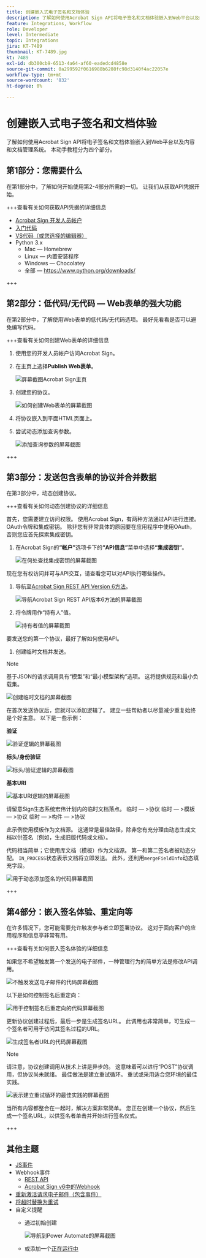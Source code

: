 ```yaml
---
title: 创建嵌入式电子签名和文档体验
description: 了解如何使用Acrobat Sign API将电子签名和文档体验嵌入到Web平台以及内容和文档管理系统
feature: Integrations, Workflow
role: Developer
level: Intermediate
topic: Integrations
jira: KT-7489
thumbnail: KT-7489.jpg
kt: 7489
exl-id: db300cb9-6513-4a64-af60-eadedcd4858e
source-git-commit: 0a299592f0616988b6208fc98d3140f4ac22057e
workflow-type: tm+mt
source-wordcount: '832'
ht-degree: 0%

---
```


# 创建嵌入式电子签名和文档体验

了解如何使用Acrobat Sign API将电子签名和文档体验嵌入到Web平台以及内容和文档管理系统。 本动手教程分为四个部分。

## 第1部分：您需要什么

在第1部分中，了解如何开始使用第2-4部分所需的一切。 让我们从获取API凭据开始。

+++查看有关如何获取API凭据的详细信息

* [Acrobat Sign 开发人员帐户](https://www.adobe.com/acrobat/business/developer-form.html)
* [入门代码](https://github.com/benvanderberg/adobe-sign-api-tutorial)
* [VS代码（或您选择的编辑器）](https://code.visualstudio.com)
* Python 3.x
   * Mac — Homebrew
   * Linux — 内置安装程序
   * Windows — Chocolatey
   * 全部 — https://www.python.org/downloads/

+++

## 第2部分：低代码/无代码 — Web表单的强大功能

在第2部分中，了解使用Web表单的低代码/无代码选项。 最好先看看是否可以避免编写代码。

+++查看有关如何创建Web表单的详细信息

1. 使用您的开发人员帐户访问Acrobat Sign。

1. 在主页上选择&#x200B;**Publish Web表单**。

   ![屏幕截图Acrobat Sign主页](assets/embeddedesignature/embed_1.png)

1. 创建您的协议。

   ![如何创建Web表单的屏幕截图](assets/embeddedesignature/embed_2.png)

1. 将协议嵌入到平面HTML页面上。

1. 尝试动态添加查询参数。

   ![添加查询参数的屏幕截图](assets/embeddedesignature/embed_3.png)

+++

## 第3部分：发送包含表单的协议并合并数据

在第3部分中，动态创建协议。

+++查看有关如何动态创建协议的详细信息

首先，您需要建立访问权限。 使用Acrobat Sign，有两种方法通过API进行连接。 OAuth令牌和集成密钥。 除非您有非常具体的原因要在应用程序中使用OAuth，否则您应首先探索集成密钥。

1. 在Acrobat Sign的&#x200B;**“帐户”**&#x200B;选项卡下的&#x200B;**“API信息”**&#x200B;菜单中选择&#x200B;**“集成密钥”**。

   ![在何处查找集成密钥的屏幕截图](assets/embeddedesignature/embed_4.png)

现在您有权访问并可与API交互，请查看您可以对API执行哪些操作。

1. 导航至[Acrobat Sign REST API Version 6方法](http://adobesign.com/public/docs/restapi/v6)。

   ![导航Acrobat Sign REST API版本6方法的屏幕截图](assets/embeddedesignature/embed_5.png)

1. 将令牌用作“持有人”值。

   ![持有者值的屏幕截图](assets/embeddedesignature/embed_6.png)

要发送您的第一个协议，最好了解如何使用API。

1. 创建临时文档并发送。

>[!NOTE]
>
>基于JSON的请求调用具有“模型”和“最小模型架构”选项。 这将提供规范和最小负载集。

![创建临时文档的屏幕截图](assets/embeddedesignature/embed_7.png)

在首次发送协议后，您就可以添加逻辑了。 建立一些帮助者以尽量减少重复始终是个好主意。 以下是一些示例：

**验证**

![验证逻辑的屏幕截图](assets/embeddedesignature/embed_8.png)

**标头/身份验证**

![标头/验证逻辑的屏幕截图](assets/embeddedesignature/embed_9.png)

**基本URI**

![基本URI逻辑的屏幕截图](assets/embeddedesignature/embed_10.png)

请留意Sign生态系统宏伟计划内的临时文档落点。
临时 — >协议
临时 — >模板 — >协议
临时 — >构件 — >协议

此示例使用模板作为文档源。 这通常是最佳路径，除非您有充分理由动态生成文档以供签名（例如，生成旧版代码或文档）。

代码相当简单；它使用库文档（模板）作为文档源。 第一和第二签名者被动态分配。 `IN_PROCESS`状态表示文档将立即发送。 此外，还利用`mergeFieldInfo`动态填充字段。

![用于动态添加签名的代码屏幕截图](assets/embeddedesignature/embed_11.png)

+++

## 第4部分：嵌入签名体验、重定向等

在许多情况下，您可能需要允许触发参与者立即签署协议。 这对于面向客户的应用程序和信息亭非常有用。

+++查看有关如何嵌入签名体验的详细信息

如果您不希望触发第一个发送的电子邮件，一种管理行为的简单方法是修改API调用。

![不触发发送电子邮件的代码屏幕截图](assets/embeddedesignature/embed_12.png)

以下是如何控制签名后重定向：

![用于控制签名后重定向的代码屏幕截图](assets/embeddedesignature/embed_13.png)

更新协议创建过程后，最后一步是生成签名URL。 此调用也非常简单，可生成一个签名者可用于访问其签名过程的URL。

![生成签名者URL的代码屏幕截图](assets/embeddedesignature/embed_14.png)

>[!NOTE]
>
>请注意，协议创建调用从技术上讲是异步的。 这意味着可以进行“POST”协议调用，但协议尚未就绪。 最佳做法是建立重试循环。 重试或采用适合您环境的最佳实践。

![表示建立重试循环的最佳实践的屏幕截图](assets/embeddedesignature/embed_15.png)

当所有内容都整合在一起时，解决方案非常简单。 您正在创建一个协议，然后生成一个签名URL，以供签名者单击并开始进行签名仪式。

+++

## 其他主题

* [JS事件](https://www.adobe.io/apis/documentcloud/sign/docs.html#!adobedocs/adobe-sign/master/events.md)
* Webhook事件
   * [REST API](https://sign-acs.na1.echosign.com/public/docs/restapi/v6#!/webhooks/createWebhook)
   * [Acrobat Sign v6中的Webhook](https://www.adobe.io/apis/documentcloud/sign/docs.html#!adobedocs/adobe-sign/master/webhooks.md)
* [重新激活请求电子邮件（包含事件）](https://sign-acs.na1.echosign.com/public/docs/restapi/v6#!/agreements/updateAgreement)
* [将超时替换为重试](https://stackoverflow.com/questions/23267409/how-to-implement-retry-mechanism-into-python-requests-library)
* 自定义提醒
   * 通过初始创建

     ![导航到Power Automate的屏幕截图](assets/embeddedesignature/embed_16.png)

   * 或添加一个[正在运行中](https://sign-acs.na1.echosign.com/public/docs/restapi/v6#!/agreements/createReminderOnParticipant)
